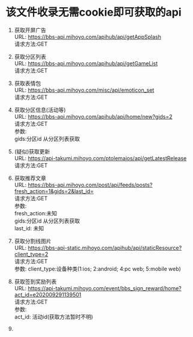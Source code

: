 # 该文件收录无需cookie即可获取的api
1. 获取开屏广告  
URL: https://bbs-api.mihoyo.com/apihub/api/getAppSplash  
请求方法:GET  

2. 获取分区列表  
URL: https://bbs-api.mihoyo.com/apihub/api/getGameList  
请求方法:GET  

3. 获取表情包  
URL: https://bbs-api.mihoyo.com/misc/api/emoticon_set  
请求方法:GET  

4. 获取分区信息(活动等)  
URL: https://bbs-api.mihoyo.com/apihub/api/home/new?gids=2  
请求方法:GET  
参数:  
gids:分区id 从分区列表获取

5. (疑似)获取更新  
URL: https://api-takumi.mihoyo.com/ptolemaios/api/getLatestRelease  
请求方法:GET  

6. 获取推荐文章  
URL: https://bbs-api.mihoyo.com/post/api/feeds/posts?fresh_action=1&gids=2&last_id=  
请求方法:GET  
参数:  
fresh_action:未知  
gids:分区id 从分区列表获取  
last_id: 未知  

7. 获取分割线图片  
URL: https://bbs-api-static.mihoyo.com/apihub/api/staticResource?client_type=2  
请求方法:GET  
参数: 
client_type:设备种类(1:ios; 2:android; 4:pc web; 5:mobile web)

8. 获取签到奖励列表  
URL: https://api-takumi.mihoyo.com/event/bbs_sign_reward/home?act_id=e202009291139501  
请求方法:GET  
参数:  
act_id: 活动id(获取方法暂时不明)

9. 